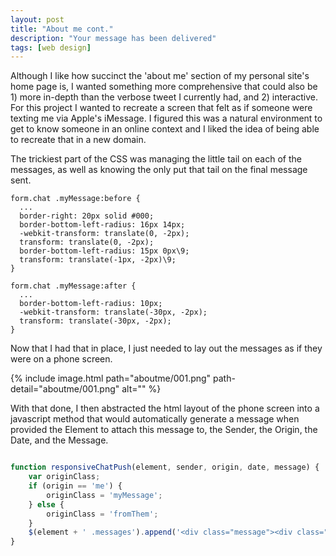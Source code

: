 ```yaml
---
layout: post
title: "About me cont."
description: "Your message has been delivered"
tags: [web design]
---
```


Although I like how succinct the 'about me' section of my personal site's home page is, I wanted something more comprehensive that could also be 1) more in-depth than the verbose tweet I currently had, and 2) interactive. For this project I wanted to recreate a screen that felt as if someone were texting me via Apple's iMessage. I figured this was a natural environment to get to know someone in an online context and I liked the idea of being able to recreate that in a new domain.

The trickiest part of the CSS was managing the little tail on each of the messages, as well as knowing the only put that tail on the final message sent.

```
form.chat .myMessage:before {
  ... 
  border-right: 20px solid #000;
  border-bottom-left-radius: 16px 14px;
  -webkit-transform: translate(0, -2px);
  transform: translate(0, -2px);
  border-bottom-left-radius: 15px 0px\9;
  transform: translate(-1px, -2px)\9;
}

form.chat .myMessage:after {
  ...
  border-bottom-left-radius: 10px;
  -webkit-transform: translate(-30px, -2px);
  transform: translate(-30px, -2px);
}
```

Now that I had that in place, I just needed to lay out the messages as if they were on a phone screen.

{% include image.html path="aboutme/001.png" path-detail="aboutme/001.png" alt="" %}

With that done, I then abstracted the html layout of the phone screen into a javascript method that would automatically generate a message when provided the Element to attach this message to, the Sender, the Origin, the Date, and the Message.

```javascript

function responsiveChatPush(element, sender, origin, date, message) {
    var originClass;
    if (origin == 'me') {
        originClass = 'myMessage';
    } else {
        originClass = 'fromThem';
    }
    $(element + ' .messages').append('<div class="message"><div class="' + originClass + '"><p>' + message + '</p><date><b>' + sender + '</b> ' + date + '</date></div></div>');
}
```

